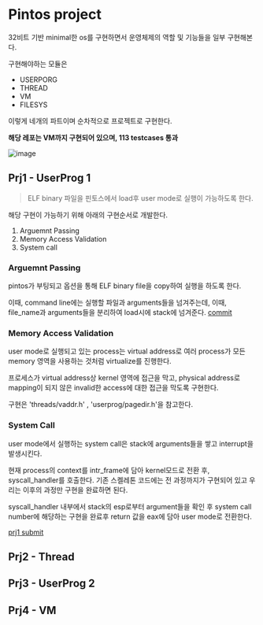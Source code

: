 # Pintos project
32비트 기반 minimal한 os를 구현하면서 운영체제의 역할 및 기능들을 일부 구현해본다.

구현해야하는 모듈은
* USERPORG
* THREAD
* VM
* FILESYS

이렇게 네개의 파트이며 순차적으로 프로젝트로 구현한다.

**해당 레포는 VM까지 구현되어 있으며, 113 testcases 통과**

![image](https://github.com/user-attachments/assets/3443af03-4510-492e-a7bc-ad7fa8b03e37)

## Prj1 - UserProg 1
>ELF binary 파일을 핀토스에서 load후 user mode로 실행이 가능하도록 한다.

해당 구현이 가능하기 위해 아래의 구현순서로 개발한다.

1. Arguemnt Passing
2. Memory Access Validation
3. System call

### Arguemnt Passing
pintos가 부팅되고 옵션을 통해 ELF binary file을 copy하여 실행을 하도록 한다.

이때, command line에는 실행할 파일과 arguments들을 넘겨주는데, 이때, file_name과 arguments들을 분리하여 load시에 stack에 넘겨준다.
[commit](https://github.com/ljy2855/pintos/commit/1ef9f05e094f757e013ed3bf1edf5c2fdbabaec5)

### Memory Access Validation
user mode로 실행되고 있는 process는 virtual address로 여러 process가 모든 memory 영역을 사용하는 것처럼 virtualize를 진행한다.

프로세스가 virtual address상 kernel 영역에 접근을 막고, physical address로 mapping이 되지 않은 invalid한 access에 대한 접근을 막도록 구현한다. 

구현은 'threads/vaddr.h' , 'userprog/pagedir.h'을 참고한다.

### System Call
user mode에서 실행하는 system call은 stack에 arguments들을 쌓고 interrupt을 발생시킨다.

현재 process의 context를 intr_frame에 담아 kernel모드로 전환 후, syscall_handler를 호출한다. 기존 스켈레톤 코드에는 전 과정까지가 구현되어 있고 우리는 이후의 과정만 구현을 완료하면 된다.

syscall_handler 내부에서 stack의 esp로부터 argument들을 확인 후 system call number에 해당하는 구현을 완료후 return 값을 eax에 담아 user mode로 전환한다.

[prj1 submit](https://github.com/ljy2855/pintos/tree/0eef4d67e9ce0dd48ff9d7ef67910fe01e64d574)

## Prj2 - Thread 

## Prj3 - UserProg 2 

## Prj4 - VM 
